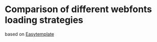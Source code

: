 Comparison of different webfonts loading strategies
=============
based on [Easytemplate](https://github.com/timonbandit/easytemplate)
